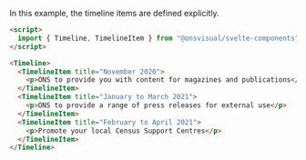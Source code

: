 In this example, the timeline items are defined explicitly.

<!-- prettier-ignore -->
```html
<script>
  import { Timeline, TimelineItem } from "@onsvisual/svelte-components";
</script>

<Timeline>
  <TimelineItem title="November 2020">
    <p>ONS to provide you with content for magazines and publications</p>
  </TimelineItem>
  <TimelineItem title="January to March 2021">
    <p>ONS to provide a range of press releases for external use</p>
  </TimelineItem>
  <TimelineItem title="February to April 2021">
    <p>Promote your local Census Support Centres</p>
  </TimelineItem>
</Timeline>
```
